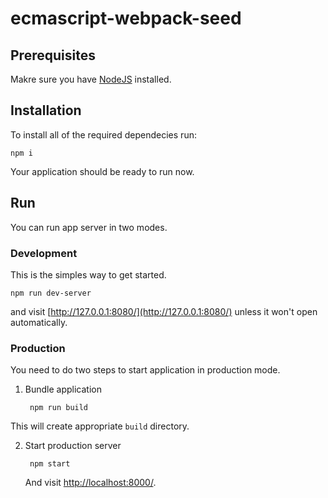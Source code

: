 # ecmascript-webpack-seed

## Prerequisites

Makre sure you have [NodeJS](https://nodejs.org/download/) installed.

## Installation

To install all of the required dependecies run:

    npm i

Your application should be ready to run now.

## Run

You can run app server in two modes.

### Development

This is the simples way to get started.

    npm run dev-server

and visit [http://127.0.0.1:8080/](http://127.0.0.1:8080/) unless it won't open automatically.

### Production

You need to do two steps to start application in production mode.

1. Bundle application

        npm run build

  This will create appropriate `build` directory.

2. Start production server

        npm start

   And visit [http://localhost:8000/](http://localhost:8000/).
